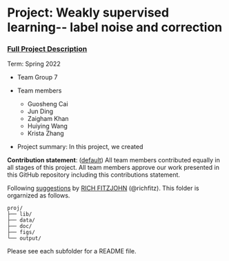 # Project: Weakly supervised learning-- label noise and correction


### [Full Project Description](doc/project3_desc.md)

Term: Spring 2022

+ Team Group 7
+ Team members
	+ Guosheng Cai
	+ Jun Ding
	+ Zaigham Khan
	+ Huiying Wang
	+ Krista Zhang

+ Project summary: In this project, we created 
	
**Contribution statement**: ([default](doc/a_note_on_contributions.md)) All team members contributed equally in all stages of this project. All team members approve our work presented in this GitHub repository including this contributions statement. 

Following [suggestions](http://nicercode.github.io/blog/2013-04-05-projects/) by [RICH FITZJOHN](http://nicercode.github.io/about/#Team) (@richfitz). This folder is orgarnized as follows.

```
proj/
├── lib/
├── data/
├── doc/
├── figs/
└── output/
```

Please see each subfolder for a README file.
